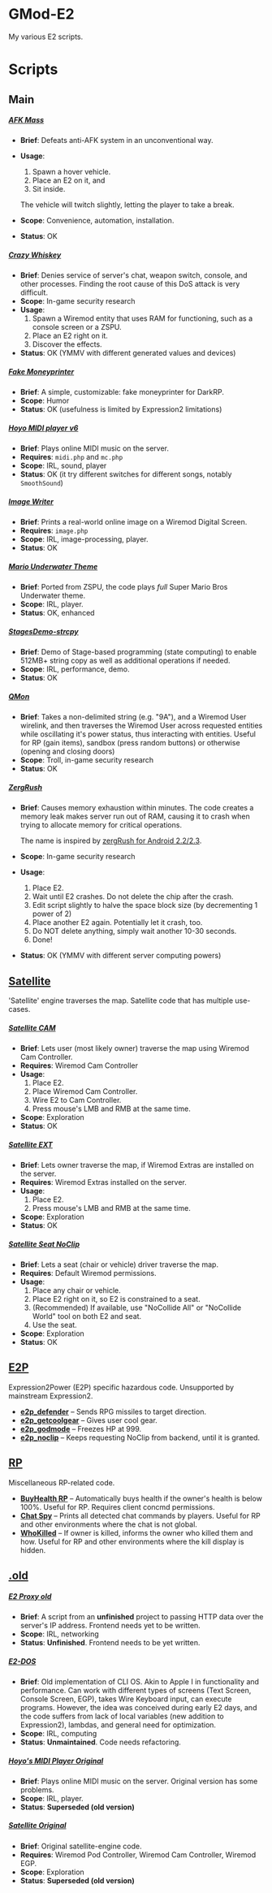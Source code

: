 # GMod-E2
My various E2 scripts.

# Scripts
## Main
##### [AFK Mass](/Expression2/AFK_Mass.txt)

* **Brief**: Defeats anti-AFK system in an unconventional way.
* **Usage**:
	1. Spawn a hover vehicle.
	2. Place an E2 on it, and
	3. Sit inside.

	The vehicle will twitch slightly, letting the player to take a break.
* **Scope**: Convenience, automation, installation.
* **Status**: OK

##### [Crazy Whiskey](/Expression2/Crazy_Whiskey.txt)
* **Brief**: Denies service of server's chat, weapon switch, console, and other processes. Finding the root cause of this DoS attack is very difficult.
* **Scope**: In-game security research
* **Usage**:
	1. Spawn a Wiremod entity that uses RAM for functioning, such as a console screen or a ZSPU.
	2. Place an E2 right on it.
	3. Discover the effects.
* **Status**: OK (YMMV with different generated values and devices)

##### [Fake Moneyprinter](/Expression2/Fake_Moneyprinter.txt)
* **Brief**: A simple, customizable: fake moneyprinter for DarkRP.
* **Scope**: Humor
* **Status**: OK (usefulness is limited by Expression2 limitations)

##### [Hoyo MIDI player v6](/Expression2/Hoyo_Midi_Player_V6.txt)
* **Brief**: Plays online MIDI music on the server.
* **Requires**: `midi.php` and `mc.php`
* **Scope**: IRL, sound, player
* **Status**: OK (it try different switches for different songs, notably `SmoothSound`)

##### [Image Writer](/Expression2/Image_Writer.txt)
* **Brief**: Prints a real-world online image on a Wiremod Digital Screen.
* **Requires**: `image.php`
* **Scope**: IRL, image-processing, player.
* **Status**: OK

##### [Mario Underwater Theme](/Expression2/Mario_Underwater_Theme.txt)
* **Brief**: Ported from ZSPU, the code plays *full* Super Mario Bros Underwater theme.
* **Scope**: IRL, player.
* **Status**: OK, enhanced

##### [StagesDemo-strcpy](/Expression2/StagesDemo-strcpy.txt)
* **Brief**: Demo of Stage-based programming (state computing) to enable 512MB+ string copy as well as additional operations if needed.
* **Scope**: IRL, performance, demo.
* **Status**: OK

##### [QMon](/Expression2/QMon.txt)
* **Brief**: Takes a non-delimited string (e.g. "9A"), and a Wiremod User wirelink, and then traverses the Wiremod User across requested entities while oscillating it's power status, thus interacting with entities. Useful for RP (gain items), sandbox (press random buttons) or otherwise (opening and closing doors)
* **Scope**: Troll, in-game security research
* **Status**: OK

##### [ZergRush](/Expression2/ZergRush.txt)
* **Brief**: Causes memory exhaustion within minutes. The code creates a memory leak makes server run out of RAM, causing it to crash when trying to allocate memory for critical operations.

	The name is inspired by [zergRush for Android 2.2/2.3](https://github.com/revolutionary/zergRush/blob/master/zergRush.c).
* **Scope**: In-game security research
* **Usage**:
	1. Place E2.
	2. Wait until E2 crashes. Do not delete the chip after the crash.
	3. Edit script slightly to halve the space block size (by decrementing 1 power of 2)
	4. Place another E2 again. Potentially let it crash, too.
	5. Do NOT delete anything, simply wait another 10-30 seconds.
	6. Done!
* **Status**: OK (YMMV with different server computing powers)

## [Satellite](/Expression2/Satellite)
'Satellite' engine traverses the map. Satellite code that has multiple use-cases.
##### [Satellite CAM](/Expression2/Satellite/Satellite_CAM.txt)
* **Brief**: Lets user (most likely owner) traverse the map using Wiremod Cam Controller.
* **Requires**: Wiremod Cam Controller
* **Usage**:
	1. Place E2.
	2. Place Wiremod Cam Controller.
	3. Wire E2 to Cam Controller.
	4. Press mouse's LMB and RMB at the same time.
* **Scope**: Exploration
* **Status**: OK

##### [Satellite EXT](/Expression2/Satellite/Satellite_EXT.txt)
* **Brief**: Lets owner traverse the map, if Wiremod Extras are installed on the server.
* **Requires**: Wiremod Extras installed on the server.
* **Usage**:
	1. Place E2.
	2. Press mouse's LMB and RMB at the same time.
* **Scope**: Exploration
* **Status**: OK

##### [Satellite Seat NoClip](/Expression2/Satellite/Satellite_Seat_NoClip.txt)
* **Brief**: Lets a seat (chair or vehicle) driver traverse the map.
* **Requires**: Default Wiremod permissions.
* **Usage**:
	1. Place any chair or vehicle.
	2. Place E2 right on it, so E2 is constrained to a seat.
	3. (Recommended) If available, use "NoCollide All" or "NoCollide World" tool on both E2 and seat.
	4. Use the seat.
* **Scope**: Exploration
* **Status**: OK

## [E2P](/Expression2/E2P)
Expression2Power (E2P) specific hazardous code. Unsupported by mainstream Expression2.
* **[e2p_defender](/Expression2/E2P/e2p_defender.txt)** – Sends RPG missiles to target direction.
* **[e2p_getcoolgear](/Expression2/E2P/e2p_getcoolgear.txt)** – Gives user cool gear.
* **[e2p_godmode](/Expression2/E2P/e2p_godmode.txt)** – Freezes HP at 999.
* **[e2p_noclip](/Expression2/E2P/e2p_noclip.txt)** – Keeps requesting NoClip from backend, until it is granted.

## [RP](/Expression2/RP)
Miscellaneous RP-related code.
* **[BuyHealth RP](/Expression2/RP/buyhealth.txt)** – Automatically buys health if the owner's health is below 100%. Useful for RP. Requires client concmd permissions.
* **[Chat Spy](/Expression2/RP/chat_spy.txt)** – Prints all detected chat commands by players. Useful for RP and other environments where the chat is not global.
* **[WhoKilled](/Expression2/RP/WhoKilled.txt)** – If owner is killed, informs the owner who killed them and how. Useful for RP and other environments where the kill display is hidden.

## [.old](/Expression2/.old)
##### [E2 Proxy old](/Expression2/.old/E2_Proxy_old.txt)
* **Brief**: A script from an **unfinished** project to passing HTTP data over the server's IP address. Frontend needs yet to be written.
* **Scope**: IRL, networking
* **Status**: **Unfinished**. Frontend needs to be yet written.

##### [E2-DOS](/Expression2/.old/E2-DOS.txt)
* **Brief**: Old implementation of CLI OS. Akin to Apple I in functionality and performance. Can work with different types of screens (Text Screen, Console Screen, EGP), takes Wire Keyboard input, can execute programs. However, the idea was conceived during early E2 days, and the code suffers from lack of local variables (new addition to Expression2), lambdas, and general need for optimization.
* **Scope**: IRL, computing
* **Status**: **Unmaintained**. Code needs refactoring.

##### [Hoyo's MIDI Player Original](/Expression2/.old/Hoyo's_Midi_Player_original.txt)
* **Brief**: Plays online MIDI music on the server. Original version has some problems.
* **Scope**: IRL, player.
* **Status**: **Superseded (old version)**

##### [Satellite Original](/Expression2/.old/Satellite_Original.txt)
* **Brief**: Original satellite-engine code.
* **Requires**: Wiremod Pod Controller, Wiremod Cam Controller, Wiremod EGP.
* **Scope**: Exploration
* **Status**: **Superseded (old version)**
